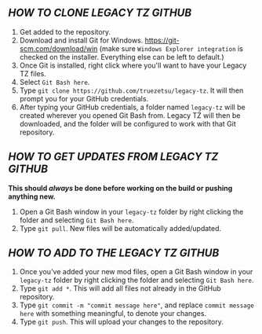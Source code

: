 ## ***HOW TO CLONE LEGACY TZ GITHUB***
1. Get added to the repository.
2. Download and install Git for Windows. https://git-scm.com/download/win (make sure `Windows Explorer integration` is checked on the installer. Everything else can be left to default.)
3. Once Git is installed, right click where you'll want to have your Legacy TZ files.
4. Select `Git Bash here`.
5. Type `git clone https://github.com/truezetsu/legacy-tz`. It will then prompt you for your GitHub credentials.
6. After typing your GitHub credentials, a folder named `legacy-tz` will be created wherever you opened Git Bash from. Legacy TZ will then be downloaded, and the folder will be configured to work with that Git repository.



## ***HOW TO GET UPDATES FROM LEGACY TZ GITHUB***

**This should _always_ be done before working on the build or pushing anything new.**
1. Open a Git Bash window in your `legacy-tz` folder by right clicking the folder and selecting `Git Bash here`.
2. Type `git pull`.
New files will be automatically added/updated.



## ***HOW TO ADD TO THE LEGACY TZ GITHUB***
1. Once you've added your new mod files, open a Git Bash window in your `legacy-tz` folder by right clicking the folder and selecting `Git Bash here`.
2. Type `git add *`. This will add all files not already in the GitHub repository.
3. Type `git commit -m "commit message here"`, and replace `commit message here` with something meaningful, to denote your changes.
4. Type `git push`. This will upload your changes to the repository.
